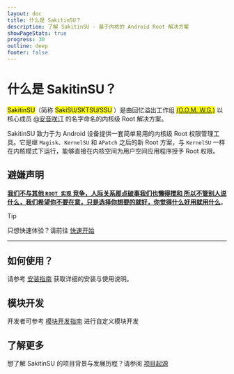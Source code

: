 ```yaml
---
layout: doc
title: 什么是 SakitinSU？
description: 了解 SakitinSU - 基于内核的 Android Root 解决方案
showPageStats: true
progress: 30
outline: deep
footer: false
---
```


# 什么是 SakitinSU？

<mark>SakitinSU</mark>（简称 <mark>SakiSU/SKTSU/SSU</mark>
）是由回忆溢出工作组 <mark>[(O.O.M. W.G.)](https://oom-wg.dev)</mark> 以核心成员 [@安音咲汀](https://github.com/TianwanTW)
的名字命名的内核级 Root 解决方案。

SakitinSU 致力于为 Android 设备提供一套简单易用的内核级 Root 权限管理工具。它是继 `Magisk`、`KernelSU` 和 `APatch` 之后的新
Root 方案，与 `KernelSU` 一样在内核模式下运行，能够直接在内核空间为用户空间应用程序授予 Root 权限。

## 避嫌声明

<u>**我们不与其他 `ROOT 实现` 竞争，人际关系那点破事我们也懒得搅和
所以不管别人说什么，我们希望你不要在意，只是选择你想要的就好，你觉得什么好用就用什么**</u>。

> [!TIP]
> 只想快速体验？请前往 [快速开始](install)

---

## 如何使用？

请参考 [安装指南](install) 获取详细的安装与使用说明。

## 模块开发

开发者可参考 [模块开发指南](../dev/module) 进行自定义模块开发

## 了解更多

想了解 SakitinSU 的项目背景与发展历程？请参阅 [项目起源](../ssu/origin)
